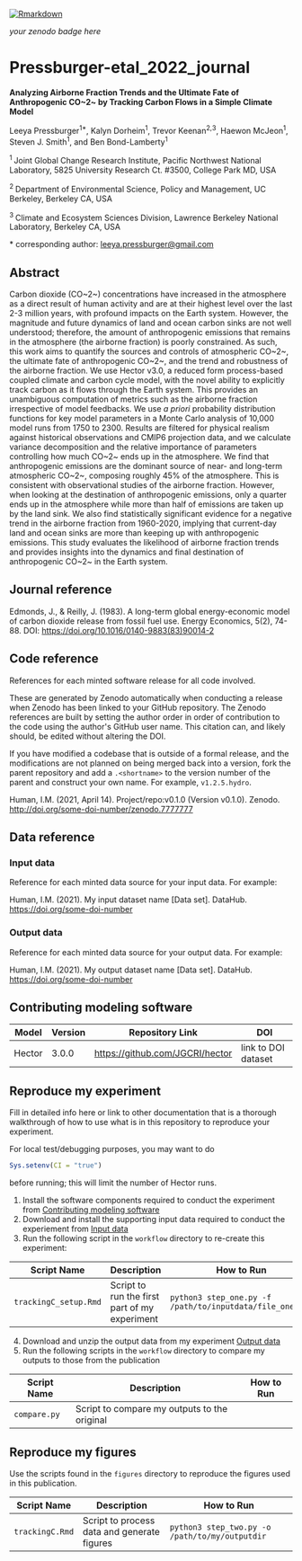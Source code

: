 <!-- badges: start -->
[![Rmarkdown](https://github.com/JGCRI/trackingC/workflows/Rmarkdown/badge.svg)](https://github.com/JGCRI/trackingC/actions)
<!-- badges: end -->

_your zenodo badge here_

# Pressburger-etal_2022_journal

**Analyzing Airborne Fraction Trends and the Ultimate Fate of Anthropogenic CO~2~ by Tracking Carbon Flows in a Simple Climate Model**

Leeya Pressburger<sup>1\*</sup>, Kalyn Dorheim<sup>1</sup>, Trevor Keenan<sup>2,</sup><sup>3</sup>, Haewon McJeon<sup>1</sup>, Steven J. Smith<sup>1</sup>, and Ben Bond-Lamberty<sup>1</sup>

<sup>1 </sup> Joint Global Change Research Institute, Pacific Northwest National Laboratory, 5825 University Research Ct. #3500, College Park MD, USA

<sup>2 </sup> Department of Environmental Science, Policy and Management, UC Berkeley, Berkeley CA, USA

<sup>3 </sup>Climate and Ecosystem Sciences Division, Lawrence Berkeley National Laboratory, Berkeley CA, USA

\* corresponding author: leeya.pressburger@gmail.com

## Abstract
Carbon dioxide (CO~2~) concentrations have increased in the atmosphere as a direct result of human activity and are at their highest level over the last 2-3 million years, with profound impacts on the Earth system. However, the magnitude and future dynamics of land and ocean carbon sinks are not well understood; therefore, the amount of anthropogenic emissions that remains in the atmosphere (the airborne fraction) is poorly constrained. As such, this work aims to quantify the sources and controls of atmospheric CO~2~, the ultimate fate of anthropogenic CO~2~, and the trend and robustness of the airborne fraction. We use Hector v3.0, a reduced form process-based coupled climate and carbon cycle model, with the novel ability to explicitly track carbon as it flows through the Earth system. This provides an unambiguous computation of metrics such as the airborne fraction irrespective of model feedbacks. We use _a priori_ probability distribution functions for key model parameters in a Monte Carlo analysis of 10,000 model runs from 1750 to 2300. Results are filtered for physical realism against historical observations and CMIP6 projection data, and we calculate variance decomposition and the relative importance of parameters controlling how much CO~2~ ends up in the atmosphere. We find that anthropogenic emissions are the dominant source of near- and long-term atmospheric CO~2~, composing roughly 45% of the atmosphere. This is consistent with observational studies of the airborne fraction. However, when looking at the destination of anthropogenic emissions, only a quarter ends up in the atmosphere while more than half of emissions are taken up by the land sink. We also find statistically significant evidence for a negative trend in the airborne fraction from 1960-2020, implying that current-day land and ocean sinks are more than keeping up with anthropogenic emissions. This study evaluates the likelihood of airborne fraction trends and provides insights into the dynamics and final destination of anthropogenic CO~2~ in the Earth system.

## Journal reference
Edmonds, J., & Reilly, J. (1983). A long-term global energy-economic model of carbon dioxide release from fossil fuel use. Energy Economics, 5(2), 74-88. DOI: https://doi.org/10.1016/0140-9883(83)90014-2

## Code reference
References for each minted software release for all code involved.  

These are generated by Zenodo automatically when conducting a release when Zenodo has been linked to your GitHub repository. The Zenodo references are built by setting the author order in order of contribution to the code using the author's GitHub user name.  This citation can, and likely should, be edited without altering the DOI.

If you have modified a codebase that is outside of a formal release, and the modifications are not planned on being merged back into a version, fork the parent repository and add a `.<shortname>` to the version number of the parent and construct your own name.  For example, `v1.2.5.hydro`.

Human, I.M. (2021, April 14). Project/repo:v0.1.0 (Version v0.1.0). Zenodo. http://doi.org/some-doi-number/zenodo.7777777

## Data reference

### Input data
Reference for each minted data source for your input data.  For example:

Human, I.M. (2021). My input dataset name [Data set]. DataHub. https://doi.org/some-doi-number

### Output data
Reference for each minted data source for your output data.  For example:

Human, I.M. (2021). My output dataset name [Data set]. DataHub. https://doi.org/some-doi-number

## Contributing modeling software
| Model | Version | Repository Link | DOI |
|-------|---------|-----------------|-----|
| Hector | 3.0.0 | https://github.com/JGCRI/hector | link to DOI dataset |


## Reproduce my experiment
Fill in detailed info here or link to other documentation that is a thorough walkthrough of how to use what is in this repository to reproduce your experiment.


For local test/debugging purposes, you may want to do
```r
Sys.setenv(CI = "true")
```
before running; this will limit the number of Hector runs.


1. Install the software components required to conduct the experiment from [Contributing modeling software](#contributing-modeling-software)
2. Download and install the supporting input data required to conduct the experiement from [Input data](#input-data)
3. Run the following script in the `workflow` directory to re-create this experiment:

| Script Name | Description | How to Run |
| --- | --- | --- |
| `trackingC_setup.Rmd` | Script to run the first part of my experiment | `python3 step_one.py -f /path/to/inputdata/file_one.csv` |


4. Download and unzip the output data from my experiment [Output data](#output-data)
5. Run the following scripts in the `workflow` directory to compare my outputs to those from the publication

| Script Name | Description | How to Run |
| --- | --- | --- |
| `compare.py` | Script to compare my outputs to the original | |

## Reproduce my figures
Use the scripts found in the `figures` directory to reproduce the figures used in this publication.

| Script Name | Description | How to Run |
| --- | --- | --- |
| `trackingC.Rmd` | Script to process data and generate figures | `python3 step_two.py -o /path/to/my/outputdir` |

